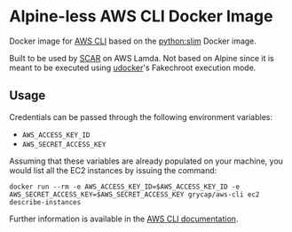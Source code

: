 # Alpine-less AWS CLI Docker Image 

Docker image for [AWS CLI](https://aws.amazon.com/cli/) based on the [python:slim](https://hub.docker.com/r/library/python/tags/slim/) Docker image.

Built to be used by [SCAR](https://github.com/grycap/scar) on AWS Lamda.
Not based on Alpine since it is meant to be executed using [udocker](github.com/indigo-dc/udocker)'s Fakechroot execution mode. 

## Usage

Credentials can be passed through the following environment variables:

* `AWS_ACCESS_KEY_ID`
* `AWS_SECRET_ACCESS_KEY`

Assuming that these variables are already populated on your machine, you would list all the EC2 instances by issuing the command:
```
docker run --rm -e AWS_ACCESS_KEY_ID=$AWS_ACCESS_KEY_ID -e AWS_SECRET_ACCESS_KEY=$AWS_SECRET_ACCESS_KEY grycap/aws-cli ec2 describe-instances
```
Further information is available in the [AWS CLI documentation](https://aws.amazon.com/documentation/cli/).
